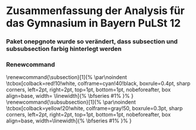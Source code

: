 # Zusammenfassung der Analysis für das Gymnasium in Bayern PuLSt 12
### Paket onepgnote wurde so verändert, dass subsection und subsubsection farbig hinterlegt werden
### Renewcommand
\renewcommand{\subsection}[1]{%
	\par\noindent
	\tcbox[colback=red!10!white,
	       colframe=cyan!40!black,
	       boxrule=0.4pt,
	       sharp corners,
	       left=2pt, right=2pt, top=1pt, bottom=1pt,
	       nobeforeafter,
	       box align=base,
	       width= \linewidth]{%
		\bfseries #1%
	}%
}
\renewcommand{\subsubsection}[1]{%
	\par\noindent
	\tcbox[colback=yellow!20!white,
	       colframe=gray!50,
	       boxrule=0.3pt,
	       sharp corners,
	       left=2pt, right=2pt, top=1pt, bottom=1pt,
	       nobeforeafter,
	       box align=base,
	       width=\linewidth]{%
		\bfseries #1%
	}%
}